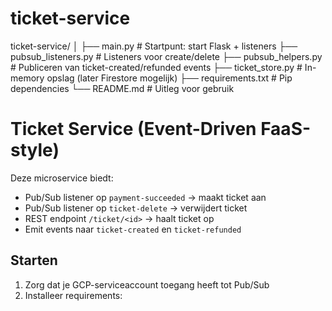 # ticket-service

ticket-service/
│
├── main.py                  # Startpunt: start Flask + listeners
├── pubsub_listeners.py      # Listeners voor create/delete
├── pubsub_helpers.py        # Publiceren van ticket-created/refunded events
├── ticket_store.py          # In-memory opslag (later Firestore mogelijk)
├── requirements.txt         # Pip dependencies
└── README.md                # Uitleg voor gebruik


# Ticket Service (Event-Driven FaaS-style)

Deze microservice biedt:

- Pub/Sub listener op `payment-succeeded` → maakt ticket aan
- Pub/Sub listener op `ticket-delete` → verwijdert ticket
- REST endpoint `/ticket/<id>` → haalt ticket op
- Emit events naar `ticket-created` en `ticket-refunded`

## Starten

1. Zorg dat je GCP-serviceaccount toegang heeft tot Pub/Sub
2. Installeer requirements:

